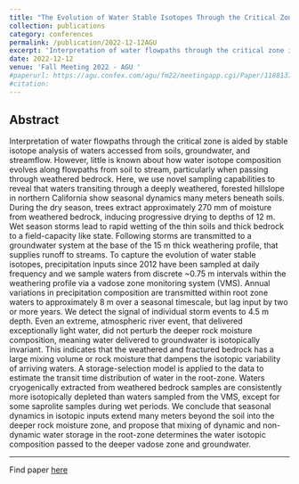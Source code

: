 ```yaml
---
title: "The Evolution of Water Stable Isotopes Through the Critical Zone: Direct Observations from a Vadose-Zone Monitoring System at the Eel River Critical Zone Observatory"
collection: publications
category: conferences
permalink: /publication/2022-12-12AGU
excerpt: 'Interpretation of water flowpaths through the critical zone is aided by stable isotope analysis of waters accessed from soils, groundwater, and streamflow. However, little is known about how water isotope composition evolves along flowpaths from soil to stream, particularly when passing through weathered bedrock. Here, we use novel sampling capabilities to reveal that waters transiting through a deeply weathered, forested hillslope in northern California show seasonal dynamics many meters beneath soils...'
date: 2022-12-12
venue: 'Fall Meeting 2022 - AGU '
#paperurl: https://agu.confex.com/agu/fm22/meetingapp.cgi/Paper/1188137
#citation: 
---
```


Abstract
---

Interpretation of water flowpaths through the critical zone is aided by stable isotope analysis of waters accessed from soils, groundwater, and streamflow. However, little is known about how water isotope composition evolves along flowpaths from soil to stream, particularly when passing through weathered bedrock. Here, we use novel sampling capabilities to reveal that waters transiting through a deeply weathered, forested hillslope in northern California show seasonal dynamics many meters beneath soils. During the dry season, trees extract approximately 270 mm of moisture from weathered bedrock, inducing progressive drying to depths of 12 m. Wet season storms lead to rapid wetting of the thin soils and thick bedrock to a field-capacity like state. Following storms are transmitted to a groundwater system at the base of the 15 m thick weathering profile, that supplies runoff to streams. To capture the evolution of water stable isotopes, precipitation inputs since 2012 have been sampled at daily frequency and we sample waters from discrete ~0.75 m intervals within the weathering profile via a vadose zone monitoring system (VMS). Annual variations in precipitation composition are transmitted within root zone waters to approximately 8 m over a seasonal timescale, but lag input by two or more years. We detect the signal of individual storm events to 4.5 m depth. Even an extreme, atmospheric river event, that delivered exceptionally light water, did not perturb the deeper rock moisture composition, meaning water delivered to groundwater is isotopically invariant. This indicates that the weathered and fractured bedrock has a large mixing volume or rock moisture that dampens the isotopic variability of arriving waters. A storage-selection model is applied to the data to estimate the transit time distribution of water in the root-zone. Waters cryogenically extracted from weathered bedrock samples are consistently more isotopically depleted than waters sampled from the VMS, except for some saprolite samples during wet periods. We conclude that seasonal dynamics in isotopic inputs extend many meters beyond the soil into the deeper rock moisture zone, and propose that mixing of dynamic and non-dynamic water storage in the root-zone determines the water isotopic composition passed to the deeper vadose zone and groundwater.

---
Find paper [here](https://agu.confex.com/agu/fm22/meetingapp.cgi/Paper/1188137)